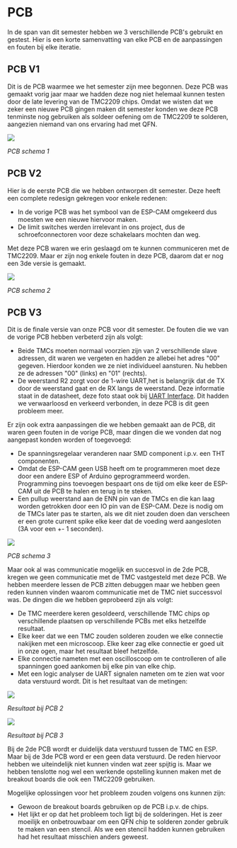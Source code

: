 # PCB

In de span van dit semester hebben we 3 verschillende PCB's gebruikt en gestest. Hier is een korte samenvatting van elke PCB en de aanpassingen en fouten bij elke iteratie.

## PCB V1

Dit is de PCB waarmee we het semester zijn mee begonnen. Deze PCB was gemaakt vorig jaar maar we hadden deze nog niet helemaal kunnen testen door de late levering van de TMC2209 chips. Omdat we wisten dat we zeker een nieuwe PCB gingen maken dit semester konden we deze PCB tenminste nog gebruiken als soldeer oefening om de TMC2209 te solderen, aangezien niemand van ons ervaring had met QFN.

![](https://github.com/LucaVLR/Farmlab-XY/blob/main/docs/assets/img/pcb1.png)

_PCB schema 1_

## PCB V2

Hier is de eerste PCB die we hebben ontworpen dit semester. Deze heeft een complete redesign gekregen voor enkele redenen:

- In de vorige PCB was het symbool van de ESP-CAM omgekeerd dus moesten we een nieuwe hiervoor maken.
- De limit switches werden irrelevant in ons project, dus de schroefconnectoren voor deze schakelaars mochten dan weg.

Met deze PCB waren we erin geslaagd om te kunnen communiceren met de TMC2209. Maar er zijn nog enkele fouten in deze PCB, daarom dat er nog een 3de versie is gemaakt.

![](https://github.com/LucaVLR/Farmlab-XY/blob/main/docs/assets/img/pcb2.png)

_PCB schema 2_

## PCB V3

Dit is de finale versie van onze PCB voor dit semester. De fouten die we van de vorige PCB hebben verbeterd zijn als volgt:

- Beide TMCs moeten normaal voorzien zijn van 2 verschillende slave adressen, dit waren we vergeten en hadden ze allebei het adres "00" gegeven. Hierdoor konden we ze niet individueel aansturen. Nu hebben ze de adressen "00" (links) en "01" (rechts).
- De weerstand R2 zorgt voor de 1-wire UART,het is belangrijk dat de TX door de weerstand gaat en de RX langs de weerstand. Deze informatie staat in de datasheet, deze foto staat ook bij [UART Interface](./tmc.md). Dit hadden we verwaarloosd en verkeerd verbonden, in deze PCB is dit geen probleem meer.

Er zijn ook extra aanpassingen die we hebben gemaakt aan de PCB, dit waren geen fouten in de vorige PCB, maar dingen die we vonden dat nog aangepast konden worden of toegevoegd:

- De spanningsregelaar veranderen naar SMD component i.p.v. een THT componenten.
- Omdat de ESP-CAM geen USB heeft om te programmeren moet deze door een andere ESP of Arduino geprogrammeerd worden. Programming pins toevoegen bespaart ons de tijd om elke keer de ESP-CAM uit de PCB te halen en terug in te steken.
- Een pullup weerstand aan de ENN pin van de TMCs en die kan laag worden getrokken door een IO pin van de ESP-CAM. Deze is nodig om de TMCs later pas te starten, als we dit niet zouden doen dan verscheen er een grote current spike elke keer dat de voeding werd aangesloten (3A voor een +- 1 seconden).

![](https://github.com/LucaVLR/Farmlab-XY/blob/main/docs/assets/img/pcb3.png)

_PCB schema 3_

Maar ook al was communicatie mogelijk en succesvol in de 2de PCB, kregen we geen communicatie met de TMC vastgesteld met deze PCB. We hebben meerdere lessen de PCB zitten debuggen maar we hebben geen reden kunnen vinden waarom communicatie met de TMC niet successvol was. De dingen die we hebben geprobeerd zijn als volgt:

- De TMC meerdere keren gesoldeerd, verschillende TMC chips op verschillende plaatsen op verschillende PCBs met elks hetzelfde resultaat.
- Elke keer dat we een TMC zouden solderen zouden we elke connectie nakijken met een microscoop. Elke keer zag elke connectie er goed uit in onze ogen, maar het resultaat bleef hetzelfde.
- Elke connectie nameten met een oscilloscoop om te controlleren of alle spanningen goed aankomen bij elke pin van elke chip.
- Met een logic analyser de UART signalen nameten om te zien wat voor data verstuurd wordt. Dit is het resultaat van de metingen:

![](https://github.com/LucaVLR/Farmlab-XY/blob/main/docs/assets/img/logic%20analyser%20pcb%202.png)

_Resultaat bij PCB 2_

![](https://github.com/LucaVLR/Farmlab-XY/blob/main/docs/assets/img/logic%20analyser%20pcb%203.png)

_Resultaat bij PCB 3_

Bij de 2de PCB wordt er duidelijk data verstuurd tussen de TMC en ESP. Maar bij de 3de PCB word er een geen data verstuurd. De reden hiervoor hebben we uiteindelijk niet kunnen vinden wat zeer spijtig is. Maar we hebben tenslotte nog wel een werkende opstelling kunnen maken met de breakout boards die ook een TMC2209 gebruiken.

Mogelijke oplossingen voor het probleem zouden volgens ons kunnen zijn:

- Gewoon de breakout boards gebruiken op de PCB i.p.v. de chips.
- Het lijkt er op dat het probleem toch ligt bij de solderingen. Het is zeer moeilijk en onbetrouwbaar om een QFN chip te solderen zonder gebruik te maken van een stencil. Als we een stencil hadden kunnen gebruiken had het resultaat misschien anders geweest.
